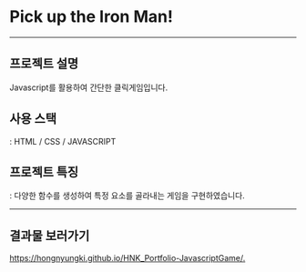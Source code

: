 # Pick up the Iron Man!
------
## 프로젝트 설명  
Javascript를 활용하여 간단한 클릭게임입니다.   
## 사용 스택  
 : HTML / CSS / JAVASCRIPT
## 프로젝트 특징  
 : 다양한 함수를 생성하여 특정 요소를 골라내는 게임을 구현하였습니다.  

---------  
## 결과물 보러가기  
<https://hongnyungki.github.io/HNK_Portfolio-JavascriptGame/.>